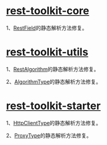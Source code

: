
# [rest-toolkit-core](https://github.com/NicheToolkit/rest-toolkit/tree/master/rest-toolkit-core)

1、[RestField](https://github.com/NicheToolkit/rest-toolkit/blob/master/rest-toolkit-core/src/main/java/io/github/nichetoolkit/rest/RestField.java)的静态解析方法修复。


# [rest-toolkit-utils](https://github.com/NicheToolkit/rest-toolkit/tree/master/rest-toolkit-utils)

1、[RestAlgorithm](https://github.com/NicheToolkit/rest-toolkit/blob/master/rest-toolkit-utils/src/main/java/io/github/nichetoolkit/rest/worker/jwt/RestAlgorithm.java)的静态解析方法修复。

2、[AlgorithmType](https://github.com/NicheToolkit/rest-toolkit/blob/master/rest-toolkit-utils/src/main/java/io/github/nichetoolkit/rest/worker/jwt/AlgorithmType.java)的静态解析方法修复。


# [rest-toolkit-starter](https://github.com/NicheToolkit/rest-toolkit/tree/master/rest-toolkit-starter)

1、[HttpClientType](https://github.com/NicheToolkit/rest-toolkit/blob/master/rest-toolkit-starter/src/main/java/io/github/nichetoolkit/rest/http/config/HttpClientType.java)的静态解析方法修复。

2、[ProxyType](https://github.com/NicheToolkit/rest-toolkit/blob/master/rest-toolkit-starter/src/main/java/io/github/nichetoolkit/rest/http/config/ProxyType.java)的静态解析方法修复。
